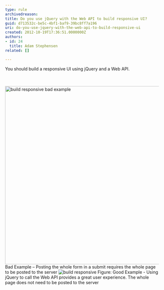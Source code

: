 ```yaml
---
type: rule
archivedreason: 
title: Do you use jQuery with the Web API to build responsive UI?
guid: d713532c-be5c-4bf1-baf9-39bc8ff7a196
uri: do-you-use-jquery-with-the-web-api-to-build-responsive-ui
created: 2012-10-19T17:36:51.0000000Z
authors:
- id: 24
  title: Adam Stephensen
related: []

---
```



<p>You should build a responsive UI using jQuery and a Web API.</p>
<br><excerpt class='endintro'></excerpt><br>
<img class="ms-rteCustom-ImageArea" alt="build responsive bad example" src="/SoftwareDevelopment/RulesToBetterMVC/PublishingImages/build-responsive-bad.jpg" width="583" /> <span class="ms-rteCustom-FigureBad">Bad Example – Posting the whole form in a submit requires the whole page to be posted to the server</span> <img class="ms-rteCustom-ImageArea" alt="build responsive" src="/SoftwareDevelopment/RulesToBetterMVC/PublishingImages/build-responsive-good.jpg" /> <span class="ms-rteCustom-FigureGood">Figure&#58; Good Example - Using jQuery to call the Web API provides a great user experience. The whole page does not need to be posted to the server</span> 


